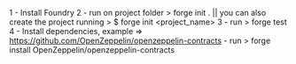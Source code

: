 1 - Install Foundry
2 - run on project folder > forge init .  || you can also create the project running > $ forge init <project_name>
3 - run > forge test
4 - Install dependencies, example => https://github.com/OpenZeppelin/openzeppelin-contracts
    - run > forge install OpenZeppelin/openzeppelin-contracts
